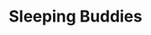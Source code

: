 ---
title: "Sleeping Buddies"
draft: false
slug: "sleeping-buddies"
weight: "12"
mainpage: true
related: true

block_project: {
	bgcolor: "#000",
	fontcolor: "#fff",
	work: [ 
		{class: "col-12", src: "img/illustration_sleeping-buddies-01.jpg"},
		{
			text: true, 
			class: "col-12 text-center my-5 text-white", 
			content: "Behind the scenes:"
		},
		{class: "col-6 col-md-3", src: "img/illustration_sleeping-buddies-03.png"},
		{class: "col-6 col-md-3", src: "img/illustration_sleeping-buddies-04.png"},
		{class: "col-6 col-md-3", src: "img/illustration_sleeping-buddies-05.png"},
		{class: "col-6 col-md-3", src: "img/illustration_sleeping-buddies-06.png"},
	]
}

---
